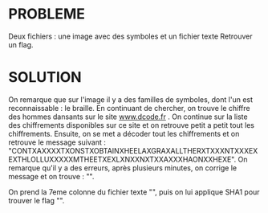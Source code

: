 # PROBLEME
Deux fichiers : une image avec des symboles et un fichier texte
Retrouver un flag.

# SOLUTION
On remarque que sur l'image il y a des familles de symboles, dont l'un est reconnaissable : le braille.
En continuant de chercher, on trouve le chiffre des hommes dansants sur le site www.dcode.fr .
On continue sur la liste des chiffrements disponibles sur ce site et on retrouve petit a petit tout les chiffrements.
Ensuite, on se met a décoder tout les chiffrements et on retrouve le message suivant :
"CONTXAXXXXTXONSTXOBTAINXHEELAXGRAXALLTHERXTXXXNTXXXEXEXTHLOLLUXXXXXMTHEETXEXLXNXXNXTXXAXXXHAONXXHEXE".
On remarque qu'il y a des erreurs, après plusieurs minutes, on corrige le message et on trouve : "".

On prend la 7eme colonne du fichier texte "", puis on lui applique SHA1 pour trouver le flag "".